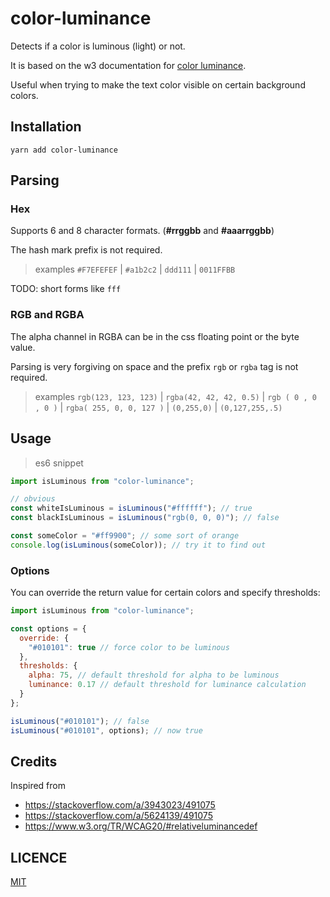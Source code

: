 # color-luminance

Detects if a color is luminous (light) or not.

It is based on the w3 documentation for [color luminance](https://www.w3.org/TR/WCAG20/#relativeluminancedef).

Useful when trying to make the text color visible on certain background colors.

## Installation

`yarn add color-luminance`

## Parsing

### Hex

Supports 6 and 8 character formats. (**#rrggbb** and **#aaarrggbb**)

The hash mark prefix is not required.

> examples
> `#F7EFEFEF` | `#a1b2c2` | `ddd111` | `0011FFBB`

TODO: short forms like `fff`

### RGB and RGBA

The alpha channel in RGBA can be in the css floating point or the byte value.

Parsing is very forgiving on space and the prefix `rgb` or `rgba` tag is not required.

> examples
> `rgb(123, 123, 123)` | `rgba(42, 42, 42, 0.5)` | `rgb ( 0 , 0 , 0 )` | `rgba( 255, 0, 0, 127 )` | `(0,255,0)` | `(0,127,255,.5)`

## Usage

> es6 snippet

```javascript
import isLuminous from "color-luminance";

// obvious
const whiteIsLuminous = isLuminous("#ffffff"); // true
const blackIsLuminous = isLuminous("rgb(0, 0, 0)"); // false

const someColor = "#ff9900"; // some sort of orange
console.log(isLuminous(someColor)); // try it to find out
```

### Options

You can override the return value for certain colors and specify thresholds:

```javascript
import isLuminous from "color-luminance";

const options = {
  override: {
    "#010101": true // force color to be luminous
  },
  thresholds: {
    alpha: 75, // default threshold for alpha to be luminous
    luminance: 0.17 // default threshold for luminance calculation
  }
};

isLuminous("#010101"); // false
isLuminous("#010101", options); // now true
```

## Credits

Inspired from

- https://stackoverflow.com/a/3943023/491075
- https://stackoverflow.com/a/5624139/491075
- https://www.w3.org/TR/WCAG20/#relativeluminancedef

## LICENCE

[MIT](./LICENCE)
